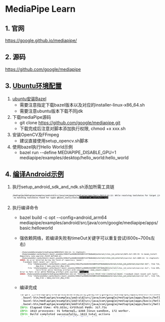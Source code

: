 # MediaPipe Learn

## 1. 官网

https://google.github.io/mediapipe/

## 2. 源码

https://github.com/google/mediapipe

## 3. [Ubuntu环境配置](https://google.github.io/mediapipe/getting_started/install.html#installing-on-debian-and-ubuntu)

1. [ubuntu安装Bazel](https://bazel.build/install/ubuntu#run-installer)
   - 需要注意指定下载bazel版本以及对应的installer-linux-x86_64.sh
   - 需要注意ubuntu版本下载不同jdk
2. 下载mediaPipe源码
   - git clone https://github.com/google/mediapipe.git
   - 下载完成后注意对脚本添加执行权限, chmod +x  xxx.sh
3. 安装OpenCV及FFmpeg
   - 建议直接使用setup_opencv.sh脚本
4. 使用bazel执行Hello World示例
   - bazel run --define MEDIAPIPE_DISABLE_GPU=1 mediapipe/examples/desktop/hello_world:hello_world

## 4. [编译Android示例](https://google.github.io/mediapipe/getting_started/hello_world_android.html)

1. 执行setup_android_sdk_and_ndk.sh添加所需工具链

   ![image-20220603022433796](pipeLearn.assets/image-20220603022433796.png)

2. 执行编译命令

   - bazel build -c opt --config=android_arm64 mediapipe/examples/android/src/java/com/google/mediapipe/apps/basic:helloworld

   - 强依赖网络，若编译失败有timeOut关键字可以重复尝试(600s~700s左右)

     ![image-20220603023146920](pipeLearn.assets/image-20220603023146920.png)

   - 编译完成

     ![image-20220603023257530](pipeLearn.assets/image-20220603023257530.png)

